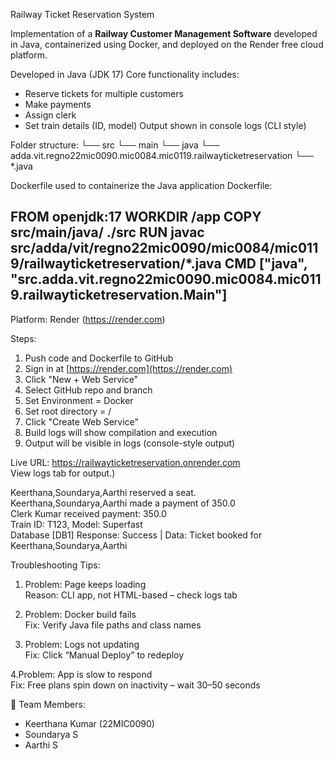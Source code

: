  Railway Ticket Reservation System

 Implementation of a **Railway Customer Management Software** developed in Java, containerized using Docker, and deployed on the Render free cloud platform.

 Developed in Java (JDK 17)
 Core functionality includes:
  - Reserve tickets for multiple customers
  - Make payments
  - Assign clerk
  - Set train details (ID, model)
Output shown in console logs (CLI style)

Folder structure:
└── src
    └── main
        └── java
            └── adda.vit.regno22mic0090.mic0084.mic0119.railwayticketreservation
                └── *.java

 Dockerfile used to containerize the Java application
Dockerfile:

FROM openjdk:17
WORKDIR /app
COPY src/main/java/ ./src
RUN javac src/adda/vit/regno22mic0090/mic0084/mic0119/railwayticketreservation/*.java
CMD ["java", "src.adda.vit.regno22mic0090.mic0084.mic0119.railwayticketreservation.Main"]
------------------------------------


 Platform: Render (https://render.com)

Steps:
1. Push code and Dockerfile to GitHub
2. Sign in at [https://render.com](https://render.com)
3. Click "New + Web Service"
4. Select GitHub repo and branch
5. Set Environment = Docker
6. Set root directory = /
7. Click "Create Web Service"
8. Build logs will show compilation and execution
9. Output will be visible in logs (console-style output)

 Live URL: https://railwayticketreservation.onrender.com  
 View logs tab for output.)

Keerthana,Soundarya,Aarthi reserved a seat.  
Keerthana,Soundarya,Aarthi made a payment of 350.0  
Clerk Kumar received payment: 350.0  
Train ID: T123, Model: Superfast  
Database [DB1] Response: Success | Data: Ticket booked for Keerthana,Soundarya,Aarthi


 Troubleshooting Tips:

1. Problem: Page keeps loading  
   Reason: CLI app, not HTML-based – check logs tab

2. Problem: Docker build fails  
   Fix: Verify Java file paths and class names

3. Problem: Logs not updating  
   Fix: Click “Manual Deploy” to redeploy

4.Problem: App is slow to respond  
  Fix: Free plans spin down on inactivity – wait 30–50 seconds


👥 Team Members:

- Keerthana Kumar (22MIC0090)  
- Soundarya S  
- Aarthi S

